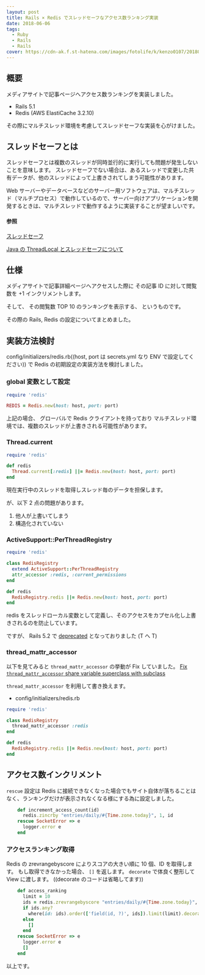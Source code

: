 ```yaml
---
layout: post
title: Rails × Redis でスレッドセーフなアクセス数ランキング実装
date: 2018-06-06
tags:
  - Ruby
  - Rails
  - Rails
cover: https://cdn-ak.f.st-hatena.com/images/fotolife/k/kenzo0107/20180606/20180606115540.jpg
---
```


## 概要

メディアサイトで記事ページへアクセス数ランキングを実装しました。

- Rails 5.1
- Redis (AWS ElastiCache 3.2.10)

その際にマルチスレッド環境を考慮してスレッドセーフな実装を心がけました。

<!-- more -->

## スレッドセーフとは

スレッドセーフとは複数のスレッドが同時並行的に実行しても問題が発生しないことを意味します。
スレッドセーフでない場合は、あるスレッドで変更した共有データが、他のスレッドによって上書きされてしまう可能性があります。

Web サーバーやデータベースなどのサーバー用ソフトウェアは、マルチスレッド（マルチプロセス）で動作しているので、サーバー向けアプリケーションを開発するときは、マルチスレッドで動作するように実装することが望ましいです。

#### 参照

[スレッドセーフ](https://ja.wikipedia.org/wiki/%E3%82%B9%E3%83%AC%E3%83%83%E3%83%89%E3%82%BB%E3%83%BC%E3%83%95)

[Java の ThreadLocal とスレッドセーフについて](https://qiita.com/naoyoshinori/items/507c5c3ea6027033f4bb)

## 仕様

メディアサイトで記事詳細ページへアクセスした際に
その記事 ID に対して閲覧数を +1 インクリメントします。

そして、
その閲覧数 TOP 10 のランキングを表示する、
というものです。

その際の Rails, Redis の設定についてまとめました。

## 実装方法検討

config/initializers/redis.rb((host, port は secrets.yml なり ENV で設定してください)) で Redis の初期設定の実装方法を検討しました。

### global 変数として設定

```ruby
require 'redis'

REDIS = Redis.new(host: host, port: port)
```

上記の場合、
グローバルで Redis クライアントを持っており
マルチスレッド環境では、複数のスレッドが上書きされる可能性があります。

### Thread.current

```ruby
require 'redis'

def redis
  Thread.current[:redis] ||= Redis.new(host: host, port: port)
end
```

現在実行中のスレッドを取得しスレッド毎のデータを担保します。

が、以下 2 点の問題があります。

1. 他人が上書いてしまう
2. 構造化されていない

### ActiveSupport::PerThreadRegistry

```ruby
require 'redis'

class RedisRegistry
  extend ActiveSupport::PerThreadRegistry
  attr_accessor :redis, :current_permissions
end

def redis
  RedisRegistry.redis ||= Redis.new(host: host, port: port)
end
```

redis をスレッドローカル変数として定義し、そのアクセスをカプセル化し上書きされるのを防止しています。

ですが、
Rails 5.2 で [deprecated](http://api.rubyonrails.org/classes/ActiveSupport/PerThreadRegistry.html) となっておりました (T へ T)

### thread_mattr_accessor

以下を見てみると `thread_mattr_accessor` の挙動が Fix していました。
[Fix `thread_mattr_accessor` share variable superclass with subclass](https://github.com/rails/rails/pull/25681)

`thread_mattr_accessor` を利用して書き換えます。

- config/initializers/redis.rb

```ruby
require 'redis'

class RedisRegistry
  thread_mattr_accessor :redis
end

def redis
  RedisRegistry.redis ||= Redis.new(host: host, port: port)
end
```

## アクセス数インクリメント

`rescue` 設定は Redis に接続できなくなった場合でもサイト自体が落ちることはなく、ランキングだけが表示されなくなる様にする為に設定しました。

```ruby
    def increment_access_count(id)
      redis.zincrby "entries/daily/#{Time.zone.today}", 1, id
    rescue SocketError => e
      logger.error e
    end
```

### アクセスランキング取得

Redis の zrevrangebyscore によりスコアの大きい順に 10 個、ID を取得します。
もし取得できなかった場合、 `[]` を返します。
`decorate` で体良く整形して View に渡します。 ((decorate のコードは省略してます))

```ruby
    def access_ranking
      limit = 10
      ids = redis.zrevrangebyscore "entries/daily/#{Time.zone.today}", '+inf', 0, limit: [0, limit]
      if ids.any?
        where(id: ids).order(['field(id, ?)', ids]).limit(limit).decorate
      else
        []
      end
    rescue SocketError => e
      logger.error e
      []
    end
```

以上です。
